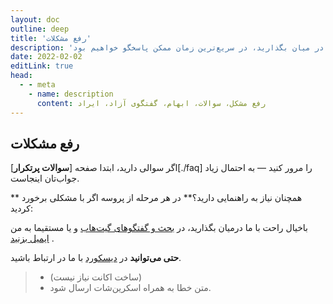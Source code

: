 ```yaml
---
layout: doc
outline: deep
title: 'رفع مشکلات'
description: 'مشکلات خود را با ما در میان بگذارید، در سریع‌ترین زمان ممکن پاسخگو خواهیم بود'
date: 2022-02-02
editLink: true
head:
  - - meta
    - name: description
      content: رفع مشکل، سوالات، ابهام، گفتگوی آزاد، ایراد
---
```


<div class="rtl">

## رفع مشکلات

اگر سوالی دارید، ابتدا صفحه [**سوالات پرتکرار**][./faq] را مرور کنید — به احتمال زیاد جواب‌تان اینجاست.

** همچنان نیاز به راهنمایی دارید؟** در هر مرحله از پروسه اگر با مشکلی برخورد کردید:

باخیال راحت با ما درمیان بگذارید، در [بحث و گفتگوهای گیت‌هاب][1] و یا مستقیما به من [ایمیل بزنید][2] .

**حتی می‌توانید** در [دیسکورد][3] با ما در ارتباط باشید.
> - (ساخت اکانت نیاز نیست)
> -  متن خطا به همراه اسکرین‌شات ارسال شود.

</div>

[1]: https://github.com/NiREvil/windows-activation/discussions
[2]: mailto:diana.clk01@gmail.com
[3]: https://discord.gg/yJ8phEmbw9
